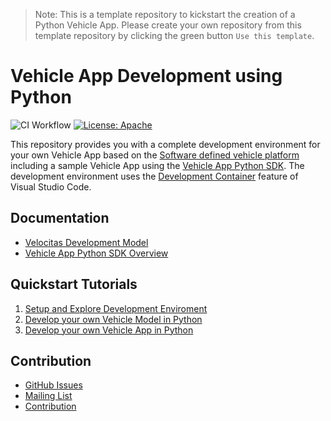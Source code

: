 > Note:
This is a template repository to kickstart the creation of a Python Vehicle App. Please create your own repository from this template repository by clicking the green button `Use this template`.

# Vehicle App Development using Python

![CI Workflow](https://github.com/softwaredefinedvehicle/vehicle-app-python-template/actions/workflows/ci.yml/badge.svg#branch=main)
[![License: Apache](https://img.shields.io/badge/License-Apache-yellow.svg)](http://www.apache.org/licenses/LICENSE-2.0)

This repository provides you with a complete development environment for your own Vehicle App based on the [Software defined vehicle platform](https://sdv.eclipse.org/) including a sample Vehicle App using the [Vehicle App Python SDK](https://github.com/SoftwareDefinedVehicle/vehicle-app-python-sdk). The development environment uses the [Development Container](https://code.visualstudio.com/docs/remote/create-dev-container#:~:text=%20Create%20a%20development%20container%20%201%20Path,additional%20software%20in%20your%20dev%20container.%20More%20) feature of Visual Studio Code.

## Documentation
* [Velocitas Development Model](https://symmetrical-waddle-dc3368d3.pages.github.io/docs/concepts/development-model/)
* [Vehicle App Python SDK Overview](https://symmetrical-waddle-dc3368d3.pages.github.io/docs/python-sdk/python_vehicle_app_sdk_overview/)

## Quickstart Tutorials
1. [Setup and Explore Development Enviroment](https://symmetrical-waddle-dc3368d3.pages.github.io/docs/getting-started/quickstart/)
1. [Develop your own Vehicle Model in Python](https://symmetrical-waddle-dc3368d3.pages.github.io/docs/getting-started/tutorials/tutorial_how_to_create_a_vehicle_model/)
1. [Develop your own Vehicle App in Python](https://symmetrical-waddle-dc3368d3.pages.github.io/docs/getting-started/tutorials/tutorial_how_to_create_a_vehicle_app/)

## Contribution
- [GitHub Issues]()
- [Mailing List]()
- [Contribution](https://symmetrical-waddle-dc3368d3.pages.github.io/docs/contributing/contribution/)
